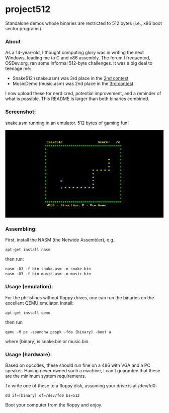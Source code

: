 # project512

Standalone demos whose binaries are restricted to 512 bytes (i.e., x86 boot sector programs).

### About

As a 14-year-old, I thought computing glory was in writing the next Windows, leading me to C and x86 assembly. The forum I frequented, OSDev.org, ran some informal 512-byte challenges. It was a big deal to teenage me:

* Snake512 (snake.asm) was 3rd place in the [2nd contest](http://forum.osdev.org/viewtopic.php?f=2&t=18827)
* MusicDemo (music.asm) was 2nd place in the [3rd contest](http://forum.osdev.org/viewtopic.php?f=2&t=20006)

I now upload these for nerd cred, potential improvement, and a reminder of what is possible. This README is larger than both binaries combined.

### Screenshot:

snake.asm running in an emulator. 512 bytes of gaming fun!

![snake.asm](screenshot.png?raw=true)

### Assembling:

First, install the NASM (the Netwide Assembler), e.g.,

	apt-get install nasm

then run:

	nasm -O3 -f bin snake.asm -o snake.bin
	nasm -O3 -f bin music.asm -o music.bin

### Usage (emulation):

For the philistines without floppy drives, one can run the binaries on the excellent QEMU emulator. Install:

	apt-get install qemu

then run

	qemu -M pc -soundhw pcspk -fda [binary] -boot a

where [binary] is snake.bin or music.bin.

### Usage (hardware):

Based on opcodes, these should run fine on a 486 with VGA and a PC speaker. Having never owned such a machine, I can't guarantee that these are the minimum system requirements.

To write one of these to a floppy disk, assuming your drive is at /dev/fd0:

	dd if=[binary] of=/dev/fd0 bs=512

Boot your computer from the floppy and enjoy.